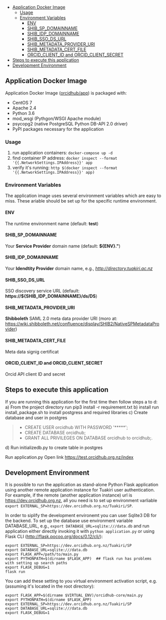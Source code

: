 - [Application Docker Image](#application-docker-image)
  * [Usage](#usage)
  * [Environment Variables](#environment-variables)
    + [ENV](#env)
    + [SHIB_SP_DOMAINNAME](#shib-sp-domainname)
    + [SHIB_IDP_DOMAINNAME](#shib-idp-domainname)
    + [SHIB_SSO_DS_URL](#shib-sso-ds-url)
    + [SHIB_METADATA_PROVIDER_URI](#shib-metadata-provider-uri)
    + [SHIB_METADATA_CERT_FILE](#shib-metadata-cert-file)
    + [ORCID_CLIENT_ID and ORCID_CLIENT_SECRET](#orcid-client-id-and-orcid-client-secret)
- [Steps to execute this application](#steps-to-execute-this-application)
- [Development Environment](#development-environment)


## Application Docker Image

Application Docker Image ([orcidhub/app](https://hub.docker.com/r/orcidhub/app/)) is packaged with:
 - CentOS 7
 - Apache 2.4
 - Python 3.6
 - mod_wsgi (Pythgon/WSGI Apache module)
 - psycopg2 (native PostgreSQL Python DB-API 2.0 driver)
 - PyPI packages necessary for the application

### Usage 

1. run application containers: `docker-compose up -d`
1. find container IP address: `docker inspect --format '{{.NetworkSettings.IPAddress}}' app`
1. verify it's running: `http $(docker inspect --format '{{.NetworkSettings.IPAddress}}' app)`

### Environment Variables

The application image uses several environment variables which are easy to miss. These ariable should be set up for the specific runtime environment.

#### ENV

The runtime environment name (default: **test**)

#### SHIB_SP_DOMAINNAME

Your **Service Provider** domain name (default: **${ENV}.<container domainname>"**)

#### SHIB_IDP_DOMAINNAME

Your **Idendtity Provider** domain name, e.g., *http://directory.tuakiri.ac.nz*

#### SHIB_SSO_DS_URL

SSO discovery service URL (default: **https://${SHIB_IDP_DOMAINNAME}/ds/DS**)

#### SHIB_METADATA_PROVIDER_URI

**Shibboleth** SAML 2.0 meta data provider URI (moro at: https://wiki.shibboleth.net/confluence/display/SHIB2/NativeSPMetadataProvider)

#### SHIB_METADATA_CERT_FILE

Meta data signig certificat

#### ORCID_CLIENT_ID and ORCID_CLIENT_SECRET

Orcid API client ID and secret

## Steps to execute this application

If you are running this application for the first time then follow steps a to d:
	a) From the project directory run pip3 install -r requirement.txt
	b) install run install_package.sh to install postgress and required libraries
	c) Create database and user in postgres
	
> - CREATE USER orcidhub WITH PASSWORD '*****';
> - CREATE DATABASE orcidhub;
> - GRANT ALL PRIVILEGES ON DATABASE orcidhub to orcidhub;.


d) Run initializedb.py to create table in postgres

Run application.py
Open link https://test.orcidhub.org.nz/index

## Development Environment

It is possible to run the application as stand-alone Python Flask application using another remote
application instance for Tuakiri user authentication. For example, if the remote 
(another application instance) url is https://dev.orcidhub.org.nz, all you need is to set up 
environment varliable `export EXTERNAL_SP=https://dev.orcidhub.org.nz/Tuakiri/SP`.

In order to siplify the development environemt you can user Sqlite3 DB for the backend. 
To set up the database use environment variable DATABASE_URL, e.g., 
`export DATABASE_URL=sqlite:///data.db` and run application
either directly invoking it with `python application.py` or using Flask CLI 
(http://flask.pocoo.org/docs/0.12/cli/):

```
export EXTERNAL_SP=https://dev.orcidhub.org.nz/Tuakiri/SP
export DATABASE_URL=sqlite:///data.db
export FLASK_APP=/path/to/main.py
export PYTHONPATH=$(dirname $FLASK_APP)  ## flask run has problems with setting up search paths
export FLASK_DEBUG=1
flask run
```

You can add these setting to you virtual environment activation script, e.g. (assuming it's located in the root directory):

```
export FLASK_APP=$(dirname $VIRTUAL_ENV)/orcidhub-core/main.py
export PYTHONPATH=$(dirname $FLASK_APP)
export EXTERNAL_SP=https://dev.orcidhub.org.nz/Tuakiri/SP
export DATABASE_URL=sqlite:///data.db
export FLASK_DEBUG=1
```
